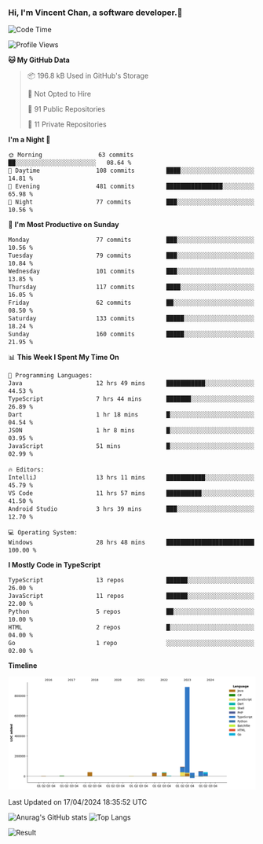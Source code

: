 ### Hi, I'm Vincent Chan, a software developer.👋

<!--
**hkvincent/hkvincent** is a ✨ _special_ ✨ repository because its `README.md` (this file) appears on your GitHub profile.

Here are some ideas to get you started:

- 🔭 I’m currently working on ...
- 🌱 I’m currently learning ...
- 👯 I’m looking to collaborate on ...
- 🤔 I’m looking for help with ...
- 💬 Ask me about ...
- 📫 How to reach me: ...
- 😄 Pronouns: ...
- ⚡ Fun fact: ...
-->
<!--START_SECTION:waka-->
![Code Time](http://img.shields.io/badge/Code%20Time-1%2C035%20hrs%2028%20mins-blue)

![Profile Views](http://img.shields.io/badge/Profile%20Views-4-blue)

**🐱 My GitHub Data** 

> 📦 196.8 kB Used in GitHub's Storage 
 > 
> 🚫 Not Opted to Hire
 > 
> 📜 91 Public Repositories 
 > 
> 🔑 11 Private Repositories 
 > 
**I'm a Night 🦉** 

```text
🌞 Morning                63 commits          ██░░░░░░░░░░░░░░░░░░░░░░░   08.64 % 
🌆 Daytime                108 commits         ████░░░░░░░░░░░░░░░░░░░░░   14.81 % 
🌃 Evening                481 commits         ████████████████░░░░░░░░░   65.98 % 
🌙 Night                  77 commits          ███░░░░░░░░░░░░░░░░░░░░░░   10.56 % 
```
📅 **I'm Most Productive on Sunday** 

```text
Monday                   77 commits          ███░░░░░░░░░░░░░░░░░░░░░░   10.56 % 
Tuesday                  79 commits          ███░░░░░░░░░░░░░░░░░░░░░░   10.84 % 
Wednesday                101 commits         ███░░░░░░░░░░░░░░░░░░░░░░   13.85 % 
Thursday                 117 commits         ████░░░░░░░░░░░░░░░░░░░░░   16.05 % 
Friday                   62 commits          ██░░░░░░░░░░░░░░░░░░░░░░░   08.50 % 
Saturday                 133 commits         █████░░░░░░░░░░░░░░░░░░░░   18.24 % 
Sunday                   160 commits         █████░░░░░░░░░░░░░░░░░░░░   21.95 % 
```


📊 **This Week I Spent My Time On** 

```text
💬 Programming Languages: 
Java                     12 hrs 49 mins      ███████████░░░░░░░░░░░░░░   44.53 % 
TypeScript               7 hrs 44 mins       ███████░░░░░░░░░░░░░░░░░░   26.89 % 
Dart                     1 hr 18 mins        █░░░░░░░░░░░░░░░░░░░░░░░░   04.54 % 
JSON                     1 hr 8 mins         █░░░░░░░░░░░░░░░░░░░░░░░░   03.95 % 
JavaScript               51 mins             █░░░░░░░░░░░░░░░░░░░░░░░░   02.99 % 

🔥 Editors: 
IntelliJ                 13 hrs 11 mins      ███████████░░░░░░░░░░░░░░   45.79 % 
VS Code                  11 hrs 57 mins      ██████████░░░░░░░░░░░░░░░   41.50 % 
Android Studio           3 hrs 39 mins       ███░░░░░░░░░░░░░░░░░░░░░░   12.70 % 

💻 Operating System: 
Windows                  28 hrs 48 mins      █████████████████████████   100.00 % 
```

**I Mostly Code in TypeScript** 

```text
TypeScript               13 repos            ██████░░░░░░░░░░░░░░░░░░░   26.00 % 
JavaScript               11 repos            ██████░░░░░░░░░░░░░░░░░░░   22.00 % 
Python                   5 repos             ██░░░░░░░░░░░░░░░░░░░░░░░   10.00 % 
HTML                     2 repos             █░░░░░░░░░░░░░░░░░░░░░░░░   04.00 % 
Go                       1 repo              ░░░░░░░░░░░░░░░░░░░░░░░░░   02.00 % 
```



**Timeline**

![Lines of Code chart](https://raw.githubusercontent.com/hkvincent/hkvincent/main/assets/bar_graph.png)


 Last Updated on 17/04/2024 18:35:52 UTC
<!--END_SECTION:waka-->
![Anurag's GitHub stats](https://github-readme-stats.vercel.app/api?username=hkvincent&rank_icon=github&hide=contribs,prs)
![Top Langs](https://github-readme-stats.vercel.app/api/top-langs/?username=hkvincent&layout=compact)

![Result](https://image-keeper.vincentchan.workers.dev/file/eff033ac20714fe72c62b.png)
